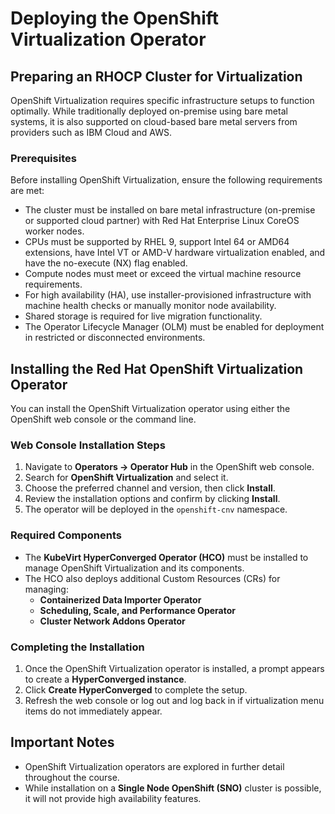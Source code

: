 # Deploying the OpenShift Virtualization Operator

## Preparing an RHOCP Cluster for Virtualization
OpenShift Virtualization requires specific infrastructure setups to function optimally. While traditionally deployed on-premise using bare metal systems, it is also supported on cloud-based bare metal servers from providers such as IBM Cloud and AWS.

### Prerequisites
Before installing OpenShift Virtualization, ensure the following requirements are met:
- The cluster must be installed on bare metal infrastructure (on-premise or supported cloud partner) with Red Hat Enterprise Linux CoreOS worker nodes.
- CPUs must be supported by RHEL 9, support Intel 64 or AMD64 extensions, have Intel VT or AMD-V hardware virtualization enabled, and have the no-execute (NX) flag enabled.
- Compute nodes must meet or exceed the virtual machine resource requirements.
- For high availability (HA), use installer-provisioned infrastructure with machine health checks or manually monitor node availability.
- Shared storage is required for live migration functionality.
- The Operator Lifecycle Manager (OLM) must be enabled for deployment in restricted or disconnected environments.

## Installing the Red Hat OpenShift Virtualization Operator
You can install the OpenShift Virtualization operator using either the OpenShift web console or the command line.

### Web Console Installation Steps
1. Navigate to **Operators → Operator Hub** in the OpenShift web console.
2. Search for **OpenShift Virtualization** and select it.
3. Choose the preferred channel and version, then click **Install**.
4. Review the installation options and confirm by clicking **Install**.
5. The operator will be deployed in the `openshift-cnv` namespace.

### Required Components
- The **KubeVirt HyperConverged Operator (HCO)** must be installed to manage OpenShift Virtualization and its components.
- The HCO also deploys additional Custom Resources (CRs) for managing:
  - **Containerized Data Importer Operator**
  - **Scheduling, Scale, and Performance Operator**
  - **Cluster Network Addons Operator**

### Completing the Installation
1. Once the OpenShift Virtualization operator is installed, a prompt appears to create a **HyperConverged instance**.
2. Click **Create HyperConverged** to complete the setup.
3. Refresh the web console or log out and log back in if virtualization menu items do not immediately appear.

## Important Notes
- OpenShift Virtualization operators are explored in further detail throughout the course.
- While installation on a **Single Node OpenShift (SNO)** cluster is possible, it will not provide high availability features.

